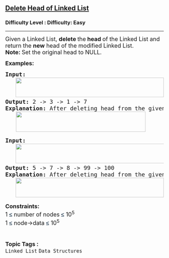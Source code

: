 <h2><a href="https://www.geeksforgeeks.org/problems/delete-head-of-linked-list/1?page=6&category=Linked%20List&sortBy=submissions">Delete Head of Linked List</a></h2><h3>Difficulty Level : Difficulty: Easy</h3><hr><div class="problems_problem_content__Xm_eO"><p><span style="font-size: 18px;">Given a Linked List, <strong>delete </strong>the<strong> head </strong>of the Linked List and return the <strong>new</strong> head of the modified Linked List.<br><strong>Note:&nbsp;</strong>Set the original head to NULL.</span></p>
<p><span style="font-size: 18px;"><strong>Examples:</strong></span></p>
<pre><span style="font-size: 18px;"><strong>Input:<br></strong>   <img src="https://media.geeksforgeeks.org/img-practice/prod/addEditProblem/702080/Web/Other/blobid2_1755951985.webp" width="471" height="62"><br><strong>Output: </strong>2 -&gt; 3 -&gt; 1 -&gt; 7<br><strong>Explanation:</strong> After deleting head from the given linked list, we'll be left with just 2 -&gt; 3 -&gt; 1 -&gt; 7.<br></span>    <img src="https://media.geeksforgeeks.org/img-practice/prod/addEditProblem/702080/Web/Other/blobid3_1755951992.webp" width="412" height="64"></pre>
<pre><span style="font-size: 18px;"><strong>Input:</strong><br>   <img src="https://media.geeksforgeeks.org/img-practice/prod/addEditProblem/702080/Web/Other/blobid0_1755949645.webp" width="528" height="62"><br><strong>Output: </strong>5 -&gt; 7 -&gt; 8 -&gt; 99 -&gt; 100<br><strong>Explanation:</strong> After deleting head from the given linked list, we'll be left with just 5 -&gt; 7 -&gt; 8 -&gt; 99 -&gt; 100.<br>   <img src="https://media.geeksforgeeks.org/img-practice/prod/addEditProblem/702080/Web/Other/blobid1_1755949657.webp" width="471" height="62"><br></span></pre>
<p><span style="font-size: 18px;"><strong>Constraints:</strong><br>1 </span><span style="background-color: #ffffff; color: #001d35; font-family: 'Google Sans', Arial, sans-serif; font-size: 18px;">≤</span><span style="font-size: 18px;"> number of nodes&nbsp;</span><span style="background-color: #ffffff; color: #001d35; font-family: 'Google Sans', Arial, sans-serif; font-size: 18px;">≤</span><span style="font-size: 18px;"><span style="font-size: 18px;"> 10<sup>5</sup></span><br><span style="font-size: 18px;">1&nbsp;</span></span><span style="background-color: #ffffff; color: #001d35; font-family: 'Google Sans', Arial, sans-serif; font-size: 18px;">≤</span><span style="font-size: 18px;"> node-&gt;data&nbsp;</span><span style="background-color: #ffffff; color: #001d35; font-family: 'Google Sans', Arial, sans-serif; font-size: 18px;">≤</span><span style="font-size: 18px;"> 10<sup>5</sup></span></p></div><br><p><span style=font-size:18px><strong>Topic Tags : </strong><br><code>Linked List</code>&nbsp;<code>Data Structures</code>&nbsp;